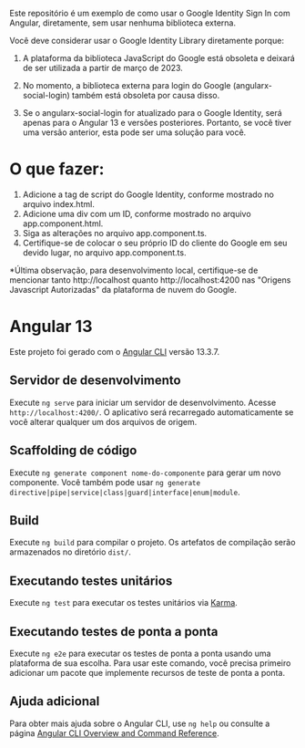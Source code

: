 Este repositório é um exemplo de como usar o Google Identity Sign In com Angular, diretamente, sem usar nenhuma biblioteca externa.

Você deve considerar usar o Google Identity Library diretamente porque:

1) A plataforma da biblioteca JavaScript do Google está obsoleta e deixará de ser utilizada a partir de março de 2023.

2) No momento, a biblioteca externa para login do Google (angularx-social-login) também está obsoleta por causa disso.

3) Se o angularx-social-login for atualizado para o Google Identity, será apenas para o Angular 13 e versões posteriores. Portanto, se você tiver uma versão anterior, esta pode ser uma solução para você.

# O que fazer:

1) Adicione a tag de script do Google Identity, conforme mostrado no arquivo index.html.
2) Adicione uma div com um ID, conforme mostrado no arquivo app.component.html.
3) Siga as alterações no arquivo app.component.ts.
4) Certifique-se de colocar o seu próprio ID do cliente do Google em seu devido lugar, no arquivo app.component.ts.

*Última observação, para desenvolvimento local, certifique-se de mencionar tanto http://localhost quanto http://localhost:4200 nas "Origens Javascript Autorizadas" da plataforma de nuvem do Google.

# Angular 13

Este projeto foi gerado com o [Angular CLI](https://github.com/angular/angular-cli) versão 13.3.7.

## Servidor de desenvolvimento

Execute `ng serve` para iniciar um servidor de desenvolvimento. Acesse `http://localhost:4200/`. O aplicativo será recarregado automaticamente se você alterar qualquer um dos arquivos de origem.

## Scaffolding de código

Execute `ng generate component nome-do-componente` para gerar um novo componente. Você também pode usar `ng generate directive|pipe|service|class|guard|interface|enum|module`.

## Build

Execute `ng build` para compilar o projeto. Os artefatos de compilação serão armazenados no diretório `dist/`.

## Executando testes unitários

Execute `ng test` para executar os testes unitários via [Karma](https://karma-runner.github.io).

## Executando testes de ponta a ponta

Execute `ng e2e` para executar os testes de ponta a ponta usando uma plataforma de sua escolha. Para usar este comando, você precisa primeiro adicionar um pacote que implemente recursos de teste de ponta a ponta.

## Ajuda adicional

Para obter mais ajuda sobre o Angular CLI, use `ng help` ou consulte a página [Angular CLI Overview and Command Reference](https://angular.io/cli).
